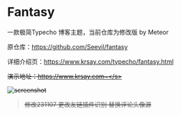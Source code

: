 # Fantasy
一款极简Typecho 博客主题，当前仓库为修改版 by Meteor

原仓库：https://github.com/Seevil/fantasy

详细介绍页：https://www.krsay.com/typecho/fantasy.html

<s>演示地址：https://www.krsay.com~</s>

![screenshot](screenshot.png)
>修改231107
更改友链插件识别
替换评论头像源

